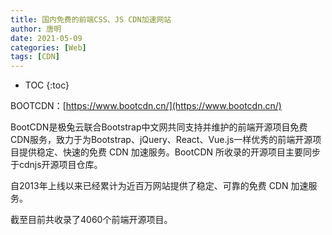 ```yaml
---
title: 国内免费的前端CSS、JS CDN加速网站
author: 唐明
date: 2021-05-09
categories: [Web]
tags: [CDN]
---
```

* TOC
{:toc}

BOOTCDN：[https://www.bootcdn.cn/](https://www.bootcdn.cn/)


BootCDN是极兔云联合Bootstrap中文网共同支持并维护的前端开源项目免费CDN服务，致力于为Bootstrap、jQuery、React、Vue.js一样优秀的前端开源项目提供稳定、快速的免费 CDN 加速服务。BootCDN 所收录的开源项目主要同步于cdnjs开源项目仓库。

自2013年上线以来已经累计为近百万网站提供了稳定、可靠的免费 CDN 加速服务。

截至目前共收录了4060个前端开源项目。